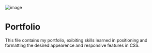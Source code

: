 ![image](./assets/Portfolio-website.png)

# Portfolio

This file contains my portfolio, exibiting skills learned in positioning and formatting the desired appearence and responsive features in CSS.

